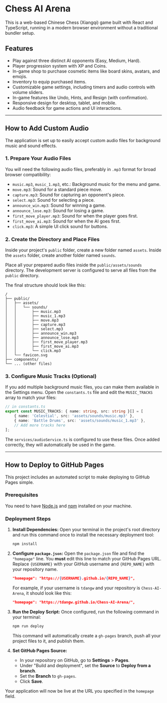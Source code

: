 # Chess AI Arena

This is a web-based Chinese Chess (Xiangqi) game built with React and TypeScript, running in a modern browser environment without a traditional bundler setup.

## Features

- Play against three distinct AI opponents (Easy, Medium, Hard).
- Player progression system with XP and Coins.
- In-game shop to purchase cosmetic items like board skins, avatars, and emojis.
- Inventory to equip purchased items.
- Customizable game settings, including timers and audio controls with volume sliders.
- In-game features like Undo, Hints, and Resign (with confirmation).
- Responsive design for desktop, tablet, and mobile.
- Audio feedback for game actions and UI interactions.

---

## How to Add Custom Audio

The application is set up to easily accept custom audio files for background music and sound effects.

### 1. Prepare Your Audio Files

You will need the following audio files, preferably in `.mp3` format for broad browser compatibility:

- `music.mp3`, `music_1.mp3`, etc.: Background music for the menu and game.
- `move.mp3`: Sound for a standard piece move.
- `capture.mp3`: Sound for capturing an opponent's piece.
- `select.mp3`: Sound for selecting a piece.
- `announce_win.mp3`: Sound for winning a game.
- `announce_lose.mp3`: Sound for losing a game.
- `first_move_player.mp3`: Sound for when the player goes first.
- `first_move_ai.mp3`: Sound for when the AI goes first.
- `click.mp3`: A simple UI click sound for buttons.

### 2. Create the Directory and Place Files

Inside your project's `public` folder, create a new folder named `assets`. Inside the `assets` folder, create another folder named `sounds`.

Place all your prepared audio files inside the `public/assets/sounds` directory. The development server is configured to serve all files from the `public` directory.

The final structure should look like this:

```
/
├── public/
│   ├── assets/
│   │   └── sounds/
│   │       ├── music.mp3
│   │       ├── music_1.mp3
│   │       ├── move.mp3
│   │       ├── capture.mp3
│   │       ├── select.mp3
│   │       ├── announce_win.mp3
│   │       ├── announce_lose.mp3
│   │       ├── first_move_player.mp3
│   │       ├── first_move_ai.mp3
│   │       └── click.mp3
│   └── favicon.svg
├── components/
└── ... (other files)
```

### 3. Configure Music Tracks (Optional)

If you add multiple background music files, you can make them available in the Settings menu. Open the `constants.ts` file and edit the `MUSIC_TRACKS` array to match your files:

```typescript
// in constants.ts
export const MUSIC_TRACKS: { name: string, src: string }[] = [
    { name: 'Celestial', src: 'assets/sounds/music.mp3' },
    { name: 'Battle Drums', src: 'assets/sounds/music_1.mp3' },
    // Add more tracks here
];
```

The `services/audioService.ts` is configured to use these files. Once added correctly, they will automatically be used in the game.

---

## How to Deploy to GitHub Pages

This project includes an automated script to make deploying to GitHub Pages simple.

### Prerequisites

You need to have [Node.js](https://nodejs.org/) and [npm](https://www.npmjs.com/) installed on your machine.

### Deployment Steps

1.  **Install Dependencies:** Open your terminal in the project's root directory and run this command once to install the necessary deployment tool:

    ```bash
    npm install
    ```

2.  **Configure `package.json`:** Open the `package.json` file and find the `"homepage"` line. You **must** edit this line to match your GitHub Pages URL. Replace `{USERNAME}` with your GitHub username and `{REPO_NAME}` with your repository name.

    ```json
    "homepage": "https://{USERNAME}.github.io/{REPO_NAME}",
    ```

    For example, if your username is `tdangw` and your repository is `Chess-AI-Arena`, it should look like this:

    ```json
    "homepage": "https://tdangw.github.io/Chess-AI-Arena/",
    ```

3.  **Run the Deploy Script:** Once configured, run the following command in your terminal:

    ```bash
    npm run deploy
    ```

    This command will automatically create a `gh-pages` branch, push all your project files to it, and publish them.

4.  **Set GitHub Pages Source:**
    - In your repository on GitHub, go to **Settings** > **Pages**.
    - Under "Build and deployment", set the **Source** to **Deploy from a branch**.
    - Set the **Branch** to `gh-pages`.
    - Click **Save**.

Your application will now be live at the URL you specified in the `homepage` field.